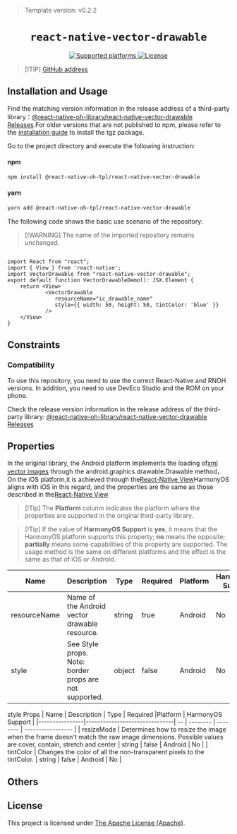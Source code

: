 > Template version: v0.2.2

<p align="center">
  <h1 align="center"> <code>react-native-vector-drawable</code> </h1>
</p>
<p align="center">
    <a href="https://github.com/klarna-incubator/react-native-vector-drawable">
        <img src="https://img.shields.io/badge/platforms-android%20|%20ios%20|%20harmony%20-lightgrey.svg" alt="Supported platforms" />
    </a>
    <a href="https://github.com/klarna-incubator/react-native-vector-drawable/blob/master/LICENSE">
        <img src="https://img.shields.io/badge/license-Apache-blue.svg" alt="License" />
    </a>
</p>

> [!TIP] [GitHub address](https://github.com/react-native-oh-library/react-native-vector-drawable)

## Installation and Usage

Find the matching version information in the release address of a third-party library：[@react-native-oh-library/react-native-vector-drawable Releases](https://github.com/react-native-oh-library/react-native-vector-drawable/releases).For older versions that are not published to npm, please refer to the [installation guide](/en/tgz-usage-en.md) to install the tgz package.

Go to the project directory and execute the following instruction:



<!-- tabs:start -->

####  npm

```bash
npm install @react-native-oh-tpl/react-native-vector-drawable
```

#### yarn

```bash
yarn add @react-native-oh-tpl/react-native-vector-drawable
```

<!-- tabs:end -->

The following code shows the basic use scenario of the repository:

>[!WARNING] The name of the imported repository remains unchanged.

```tsx

import React from "react";
import { View } from 'react-native';
import VectorDrawable from "react-native-vector-drawable";
export default function VectorDrawableDemo(): JSX.Element {
    return <View>
            <VectorDrawable
               resourceName="ic_drawable_name"
               style={{ width: 50, height: 50, tintColor: 'blue' }}
            />
    </View>
}
```

## Constraints

### Compatibility

To use this repository, you need to use the correct React-Native and RNOH versions. In addition, you need to use DevEco Studio and the ROM on your phone.

Check the release version information in the release address of the third-party library: [@react-native-oh-library/react-native-vector-drawable Releases](https://github.com/react-native-oh-library/react-native-vector-drawable/releases)


## Properties
In the original library, the Android platform implements the loading of[xml vector images](https://github.com/klarna-incubator/react-native-vector-drawable/blob/master/example/android/app/src/main/res/drawable/ic_klarna_logo.xml) through the android.graphics.drawable.Drawable method，On the iOS platform,it is achieved through the[React-Native View](https://reactnative.cn/docs/view)HarmonyOS aligns with iOS in this regard, and the properties are the same as those described in the[React-Native View](https://reactnative.cn/docs/view)

> [!Tip] The **Platform** column indicates the platform where the properties are supported in the original third-party library.

> [!Tip] If the value of **HarmonyOS Support** is **yes**, it means that the HarmonyOS platform supports this property; **no** means the opposite; **partially** means some capabilities of this property are supported. The usage method is the same on different platforms and the effect is the same as that of iOS or Android.


| Name           | Description                   | Type | Required | Platform    | HarmonyOS Support |
|----------------|-------------------------------| -- | -------- | ----------- | ----------------- |
| resourceName    | Name of the Android vector drawable resource. | string | true       | Android | No           |
| style    | See Style props. Note: border props are not supported. | object | false       | Android | No               |

style Props
| Name           | Description                   | Type | Required |Platform    | HarmonyOS Support |
|----------------|-------------------------------| -- | -------- | -------- | ----------------- |
| resizeMode    | 	Determines how to resize the image when the frame doesn't match the raw image dimensions. Possible values are cover, contain, stretch and center | string | false | Android | No        |
| tintColor    | Changes the color of all the non-transparent pixels to the tintColor. | string | false | Android | No   |
## Others

## License

This project is licensed under [The Apache License (Apache)](https://github.com/klarna-incubator/react-native-vector-drawable/blob/master/LICENSE).
